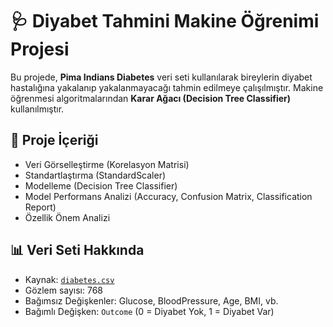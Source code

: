 # 🩺 Diyabet Tahmini Makine Öğrenimi Projesi

Bu projede, **Pima Indians Diabetes** veri seti kullanılarak bireylerin diyabet hastalığına yakalanıp yakalanmayacağı tahmin edilmeye çalışılmıştır. Makine öğrenmesi algoritmalarından **Karar Ağacı (Decision Tree Classifier)** kullanılmıştır.



## 📂 Proje İçeriği

- Veri Görselleştirme (Korelasyon Matrisi)
- Standartlaştırma (StandardScaler)
- Modelleme (Decision Tree Classifier)
- Model Performans Analizi (Accuracy, Confusion Matrix, Classification Report)
- Özellik Önem Analizi



## 📊 Veri Seti Hakkında

- Kaynak: [`diabetes.csv`](https://www.kaggle.com/datasets/uciml/pima-indians-diabetes-database)
- Gözlem sayısı: 768
- Bağımsız Değişkenler: Glucose, BloodPressure, Age, BMI, vb.
- Bağımlı Değişken: `Outcome` (0 = Diyabet Yok, 1 = Diyabet Var)



